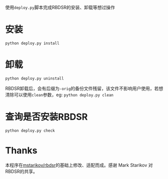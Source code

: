
使用`deploy.py`脚本完成RBDSR的安装、卸载等想过操作

# 安装

`python deploy.py install`

# 卸载

`python deploy.py uninstall`

RBDSR卸载后，会有后缀为`-orig`的备份文件残留，该文件不影响用户使用，若想清除可以使用`clean`参数，eg: `python deploy.py clean`

# 查询是否安装RBDSR

`python deploy.py check`


# Thanks
本程序在[mstarikov/rbdsr](https://github.com/mstarikov/rbdsr)的基础上修改、适配而成。感谢 Mark Starikov 对RBDSR的共享。

